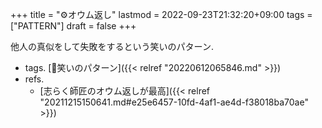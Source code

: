 +++
title = "⚙オウム返し"
lastmod = 2022-09-23T21:32:20+09:00
tags = ["PATTERN"]
draft = false
+++

他人の真似をして失敗をするという笑いのパターン.

-   tags. [🔖笑いのパターン]({{< relref "20220612065846.md" >}})
-   refs.
    -   [志らく師匠のオウム返しが最高]({{< relref "20211215150641.md#e25e6457-10fd-4af1-ae4d-f38018ba70ae" >}})
